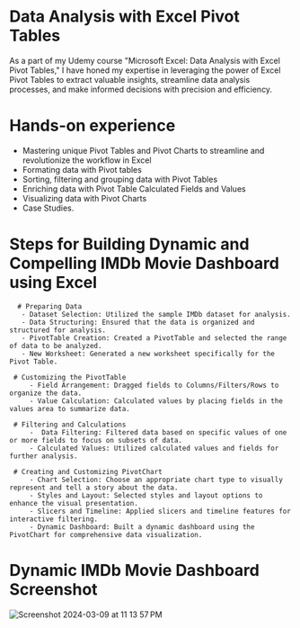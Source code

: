 
# Data Analysis with Excel Pivot Tables

As a part of my Udemy course "Microsoft Excel: Data Analysis with Excel Pivot Tables," I have honed my expertise in leveraging the power of Excel Pivot Tables to extract valuable insights, streamline data analysis processes, and make informed decisions with precision and efficiency.

# Hands-on experience

- Mastering unique Pivot Tables and Pivot Charts to streamline and revolutionize the workflow in Excel
- Formating data with Pivot tables
- Sorting, filtering and grouping data with Pivot Tables
- Enriching data with Pivot Table Calculated Fields and Values
- Visualizing data with Pivot Charts
- Case Studies.


# Steps for Building Dynamic and Compelling IMDb Movie Dashboard using Excel
      # Preparing Data 
       - Dataset Selection: Utilized the sample IMDb dataset for analysis.
       - Data Structuring: Ensured that the data is organized and structured for analysis.
       - PivotTable Creation: Created a PivotTable and selected the range of data to be analyzed.
       - New Worksheet: Generated a new worksheet specifically for the Pivot Table.        
  
     # Customizing the PivotTable
         - Field Arrangement: Dragged fields to Columns/Filters/Rows to organize the data.
         - Value Calculation: Calculated values by placing fields in the values area to summarize data.
       
     # Filtering and Calculations
         -  Data Filtering: Filtered data based on specific values of one or more fields to focus on subsets of data.
         - Calculated Values: Utilized calculated values and fields for further analysis.

     # Creating and Customizing PivotChart
         - Chart Selection: Choose an appropriate chart type to visually represent and tell a story about the data.
         - Styles and Layout: Selected styles and layout options to enhance the visual presentation.
         - Slicers and Timeline: Applied slicers and timeline features for interactive filtering.
         - Dynamic Dashboard: Built a dynamic dashboard using the PivotChart for comprehensive data visualization.
         
#  Dynamic IMDb Movie Dashboard Screenshot

![Screenshot 2024-03-09 at 11 13 57 PM](https://github.com/yonci09/Excel/assets/126642768/b06ca531-cb7e-43b8-b589-6abe90d44a39)

          






